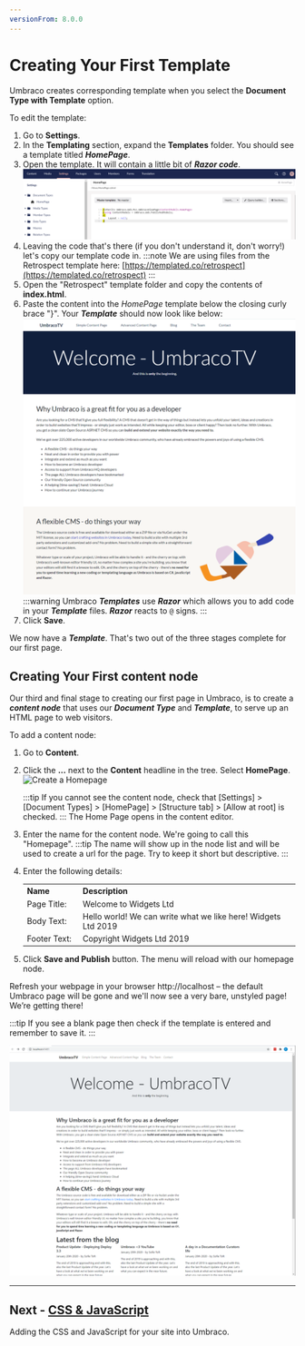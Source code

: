 ```yaml
---
versionFrom: 8.0.0
---
```


# Creating Your First Template

Umbraco creates corresponding template when you select the **Document Type with Template** option.

To edit the template:

1. Go to **Settings**.
2. In the **Templating** section, expand the **Templates** folder. You should see a template titled **_HomePage_**.
3. Open the template. It will contain a little bit of **_Razor code_**.
    ![Empty Homepage Template](images/figure-13-empty-homepage-template-v8.png)
4. Leaving the code that's there (if you don't understand it, don't worry!) let's copy our template code in.
    :::note
    We are using files from the Retrospect template here: [https://templated.co/retrospect](https://templated.co/retrospect)
    :::
5. Open the "Retrospect" template folder and copy the contents of **index.html**.
6. Paste the content into the _HomePage_ template below the closing curly brace "}". Your **_Template_** should now look like below:
    ![Homepage Template with Retrospect HTML](images/figure-14-homepage-template-with-Retrospect-html-v8.png)
    :::warning
    Umbraco **_Templates_** use **_Razor_** which allows you to add code in your **_Template_** files. **_Razor_** reacts to `@` signs.
    :::
7. Click **Save**.

We now have a **_Template_**. That's two out of the three stages complete for our first page.

## Creating Your First content node

Our third and final stage to creating our first page in Umbraco, is to create a **_content node_** that uses our **_Document Type_** and **_Template_**, to serve up an HTML page to web visitors.

To add a content node:

1. Go to **Content**.
2. Click the **...** next to the **Content** headline in the tree. Select **HomePage**.
    ![Create a Homepage](images/figure-15-create-a-homepage-v8.png)

    :::tip
    If you cannot see the content node, check that [Settings] > [Document Types] > [HomePage]  > [Structure tab] > [Allow at root] is checked.
    :::
    The Home Page opens in the content editor.
3. Enter the name for the content node.  We're going to call this "Homepage".
    :::tip
    The name will show up in the node list and will be used to create a url for the page. Try to keep it short but descriptive.
    :::
4. Enter the following details:
    <table border="0">
    <col width="130">
    <col width="600">
    <tr><th>Name</th><th>Description</th></tr>
    <tr><td>Page Title:</td><td>Welcome to Widgets Ltd</td></tr>
    <tr><td>Body Text:</td><td>Hello world! We can write what we like here! Widgets Ltd 2019</td></tr>
    <tr><td>Footer Text:</td><td>Copyright Widgets Ltd 2019</td></tr>
    </table>

5. Click **Save and Publish** button. The menu will reload with our homepage node.

Refresh your webpage in your browser http://localhost – the default Umbraco page will be gone and we'll now see a very bare, unstyled page! We’re getting there!

:::tip
If you see a blank page then check if the template is entered and remember to save it.
:::

![An Unstyled Homepage](images/figure-16-unstyled-homepage-v8.png)

---
## Next - [CSS & JavaScript](../CSS-And-JavaScript)

Adding the CSS and JavaScript for your site into Umbraco.
